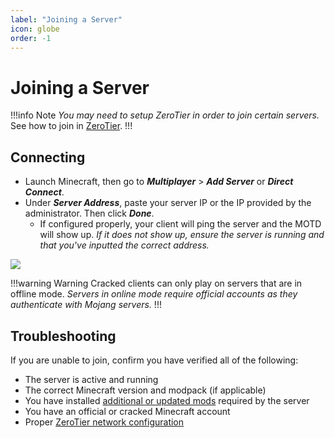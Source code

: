 ```yaml
---
label: "Joining a Server"
icon: globe
order: -1
---
```


# Joining a Server
!!!info Note
*You may need to setup ZeroTier in order to join certain servers.* See how to join in [ZeroTier](/other/zerotier.md).
!!!

## Connecting
- Launch Minecraft, then go to ***Multiplayer*** > ***Add Server*** or ***Direct Connect***.
- Under ***Server Address***, paste your server IP or the IP provided by the administrator. Then click ***Done***.
   - If configured properly, your client will ping the server and the MOTD will show up. *If it does not show up, ensure the server is running and that you've inputted the correct address.*

![](/static/minecraft/joining/connecting.gif)

!!!warning Warning
Cracked clients can only play on servers that are in offline mode. *Servers in online mode require official accounts as they authenticate with Mojang servers.*
!!!

## Troubleshooting
If you are unable to join, confirm you have verified all of the following:

- The server is active and running
- The correct Minecraft version and modpack (if applicable)
- You have installed [additional or updated mods](/minecraft/curseforge.md#downloading-extra-mods) required by the server
- You have an official or cracked Minecraft account
- Proper [ZeroTier network configuration](/other/zerotier.md)